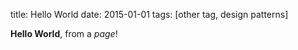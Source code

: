 title: Hello World
date: 2015-01-01
tags: [other tag, design patterns]

**Hello World**, from a *page*!
